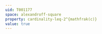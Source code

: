```yaml
---
uid: T001177
space: alexandroff-square
property: cardinality-leq-2^{mathfrak(c)}
value: true
---
```

